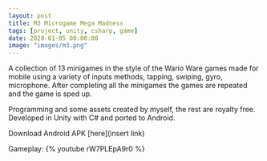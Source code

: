 ```yaml
---
layout: post
title: M3 Microgame Mega Madness
tags: [project, unity, csharp, game]
date: 2020-01-05 00:00:00
image: "images/m3.png"
---
```


A collection of 13 minigames in the style of the Wario Ware games made for mobile using a variety of inputs methods, tapping, swiping, gyro, microphone.
After completing all the minigames the games are repeated and the game is sped up.

Programming and some assets created by myself, the rest are royalty free. Developed in Unity with C# and ported to Android.

Download Android APK [here](insert link)

Gameplay:
{% youtube rW7PLEpA9r0 %}